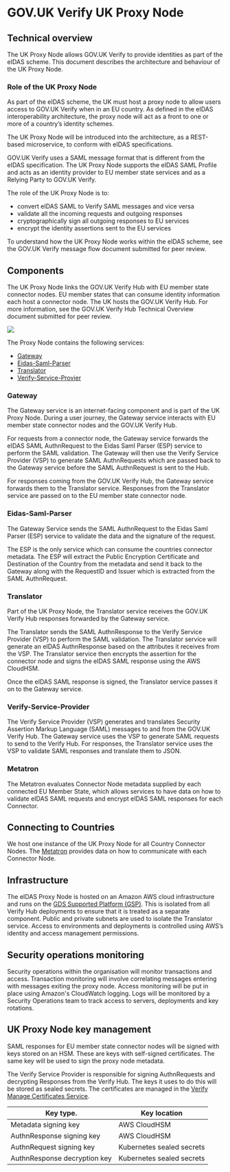 # GOV.UK Verify UK Proxy Node

## Technical overview

The UK Proxy Node allows GOV.UK Verify to provide identities as part of the eIDAS scheme. This document describes the architecture and behaviour of the UK Proxy Node.

### Role of the UK Proxy Node
As part of the eIDAS scheme, the UK must host a proxy node to allow users access to GOV.UK Verify when in an EU country. As defined in the eIDAS interoperability architecture, the proxy node will act as a front to one or more of a country’s identity schemes. 

The UK Proxy Node will be introduced into the architecture, as a REST-based microservice, to conform with eIDAS specifications. 

GOV.UK Verify uses a SAML message format that is different from the eIDAS specification. The UK Proxy Node supports the eIDAS SAML Profile and acts as an identity provider to EU member state services and as a Relying Party to GOV.UK Verify. 

The role of the UK Proxy Node is to:
 - convert eIDAS SAML to Verify SAML messages and vice versa
 - validate all the incoming requests and outgoing responses 
 - cryptographically sign all outgoing responses to EU services
 - encrypt the identity assertions sent to the EU services

To understand how the UK Proxy Node works within the eIDAS scheme, see the GOV.UK Verify message flow document submitted for peer review. 

## Components

The UK Proxy Node links the GOV.UK Verify Hub with EU member state connector nodes. EU member states that can consume identity information each host a connector node. The UK hosts the GOV.UK Verify Hub. For more information, see the GOV.UK Verify Hub Technical Overview document submitted for peer review.  

![](images/components.png)

The Proxy Node contains the following services:
  - [Gateway](#gateway)
  - [Eidas-Saml-Parser](#eidas-saml-parser)
  - [Translator](#translator)
  - [Verify-Service-Provier](#verify-service-provider)

### Gateway

The Gateway service is an internet-facing component and is part of the UK Proxy Node. During a user journey, the Gateway service interacts with EU member state connector nodes and the GOV.UK Verify Hub.

For requests from a connector node, the Gateway service forwards the eIDAS SAML AuthnRequest to the Eidas Saml Parser (ESP) service to perform the SAML validation. The Gateway will then use the Verify Service Provider (VSP) to generate SAML AuthnRequests which are passed back to the Gateway service before the SAML AuthnRequest is sent to the Hub.  

For responses coming from the GOV.UK Verify Hub, the Gateway service forwards them to the Translator service. Responses from the Translator service are passed on to the EU member state connector node.

### Eidas-Saml-Parser

The Gateway Service sends the SAML AuthnRequest to the Eidas Saml Parser (ESP) service to validate the data and the signature of the request. 

The ESP is the only service which can consume the countries connector metadata. The ESP will extract the Public Encryption Certificate and Destination of the Country from the metadata and send it back to the Gateway along with the RequestID and Issuer which is extracted from the SAML AuthnRequest.

### Translator

Part of the UK Proxy Node, the Translator service receives the GOV.UK Verify Hub responses forwarded by the Gateway service. 

The Translator sends the SAML AuthnResponse to the Verify Service Provider (VSP) to perform the SAML validation. The Translator service will generate an eIDAS AuthnResponse based on the attributes it receives from the VSP. The Translator service then encrypts the assertion for the connector node and signs the eIDAS SAML response using the AWS CloudHSM. 

Once the eIDAS SAML response is signed, the Translator service passes it on to the Gateway service.

### Verify-Service-Provider

The Verify Service Provider (VSP) generates and translates Security Assertion Markup Language (SAML) messages to and from the GOV.UK Verify Hub. 
The Gateway service uses the VSP to generate SAML requests to send to the Verify Hub. For responses, the Translator service uses the VSP to validate SAML responses and translate them to JSON. 

### Metatron

The Metatron evaluates Connector Node metadata supplied by each connected EU Member State, which allows services to have data on how to validate eIDAS SAML requests and encrypt eIDAS SAML responses for each Connector. 

## Connecting to Countries

We host one instance of the UK Proxy Node for all Country Connector Nodes. The [Metatron](#metatron) provides data on how to communicate with each Connector Node.

## Infrastructure

The eIDAS Proxy Node is hosted on an Amazon AWS cloud infrastructure and runs on the [GDS Supported Platform (GSP)](https://github.com/alphagov/gsp). This is isolated from all Verify Hub deployments to ensure that it is treated as a separate component. Public and private subnets are used to isolate the Translator service. Access to environments and deployments is controlled using AWS’s identity and access management permissions.

## Security operations monitoring

Security operations within the organisation will monitor transactions and access. Transaction monitoring will involve correlating messages entering with messages exiting the proxy node. Access monitoring will be put in place using Amazon's CloudWatch logging. Logs will be monitored by a Security Operations team to track access to servers, deployments and key rotations.

## UK Proxy Node key management

SAML responses for EU member state connector nodes will be signed with keys stored on an HSM. These are keys with self-signed certificates. The same key will be used to sign the proxy node metadata. 

The Verify Service Provider is responsible for signing AuthnRequests and decrypting Responses from the Verify Hub. The keys it uses to do this will be stored as sealed secrets. The certificates are managed in the [Verify Manage Certificates Service](https://github.com/alphagov/verify-self-service).

|           Key type.          |        Key location        |
| ---------------------------- | -------------------------- |
| Metadata signing key         | AWS CloudHSM               |
| AuthnResponse signing key    | AWS CloudHSM               |
| AuthnRequest signing key     | Kubernetes sealed secrets  |
| AuthnResponse decryption key | Kubernetes sealed secrets  |












